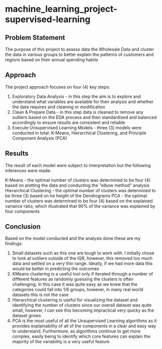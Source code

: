 # machine_learning_project-supervised-learning

## Problem Statement

The purpose of this project to assess data the Wholesale Data and cluster the data in various groups to better explain the patterns of customers and regions based on their annual spending habits

## Approach

The project approach focuses on four (4) key steps:

1. Exploratory Data Analysis - in this step the aim is to explore and understand what variables are available for their analysis and whether the data requires and cleaning or modification
2. Clean & Prepare Data - in this step data is cleaned to remove any outliers based on the EDA process and then standardized and balanced accordingly to ensure results are consistent and reliable
3. Execute Unsupervised Learning Models - three (3) models were conducted in total: K-Means, Hierarchical Clustering, and Principle Component Analysis (PCA)

## Results

The result of each model were subject to interpretation but the following inferences were made:

K-Means - the optimal number of clusters was determined to be four (4) based on plotting the data and conducting the "elbow method" analysis
Hierarchical Clustering - the optimal number of clusters was determined to be three (3) based on he height of the Dendrograms
PCA - the optimal number of clusters was determined to be four (4) based on the explained variance ratio, which illustrated that 90% of the variance was explained by four components

## Conclusion

Based on the model conducted and the analysis done these are my findings:

1) Small datasets such as this one are tough to work with. I initially chose to look at outliers outside of the IQR, however, this removed too much data and settled on a very thin range. Ideally, if we had more data this would be better in predicting the outcomes
2) KMeans clustering is a useful tool only if iterated through a number of different features as randomly guessing the clusters is often challenging. In this case it was quite easy as we knew that the categories could fall into 1/6 groups, however, in many real world datasets this is not the case
3) Hierarchical clustering is useful for visualizing the dataset and identifying the number of clusters since our overall dataset was quite small, however, I can see this becoming impractical very quicky as the dataset grows
4) PCA is the most useful of all the Unsupervised Learning algorithms as it provides explainability of all of the components in a clear and easy way to understand. Furthermore, as algorithms continue to get more complex, easily being to identify which core features can explain the majority of the variability is a very useful feature
